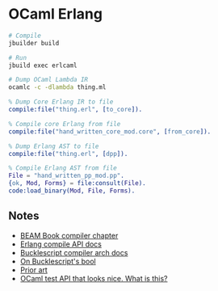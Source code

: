 # OCaml Erlang

```sh
# Compile
jbuilder build

# Run
jbuild exec erlcaml
```

```sh
# Dump OCaml Lambda IR
ocamlc -c -dlambda thing.ml
```

```erlang
% Dump Core Erlang IR to file
compile:file("thing.erl", [to_core]).

% Compile core Erlang from file
compile:file("hand_written_core_mod.core", [from_core]).
```

```erlang
% Dump Erlang AST to file
compile:file("thing.erl", [dpp]).

% Compile Erlang AST from file
File = "hand_written_pp_mod.pp".
{ok, Mod, Forms} = file:consult(File).
code:load_binary(Mod, File, Forms).
```

## Notes

- [BEAM Book compiler chapter](https://github.com/happi/theBeamBook/blob/master/chapters/compiler.asciidoc)
- [Erlang compile API docs](http://erlang.org/doc/man/compile.html#file-2)
- [Bucklescript compiler arch docs](https://bucklescript.github.io/docs/en/compiler-architecture-principles.html)
- [On Bucklescript's bool](https://github.com/BuckleScript/bucklescript/issues/590<Paste>)
- [Prior art](https://github.com/danabr/merkel)
- [OCaml test API that looks nice. What is this?](https://github.com/BuckleScript/bucklescript/blob/master/CONTRIBUTING.md#contributing-to-the-runtime)
